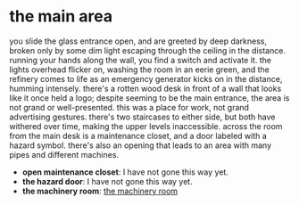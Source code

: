 # the main area

you slide the glass entrance open, and are greeted by deep darkness, broken only by some dim light escaping through the ceiling in the distance. running your hands along the wall, you find a switch and activate it. the lights overhead flicker on, washing the room in an eerie green, and the refinery comes to life as an emergency generator kicks on in the distance, humming intensely. there's a rotten wood desk in front of a wall that looks like it once held a logo; despite seeming to be the main entrance, the area is not grand or well-presented. this was a place for work, not grand advertising gestures. there's two staircases to either side, but both have withered over time, making the upper levels inaccessible. across the room from the main desk is a maintenance closet, and a door labeled with a hazard symbol. there's also an opening that leads to an area with many pipes and different machines.

- **open maintenance closet**: I have not gone this way yet.
- **the hazard door**: I have not gone this way yet.
- **the machinery room**: [the machinery room](the-machinery-room-kqozw3.md)
